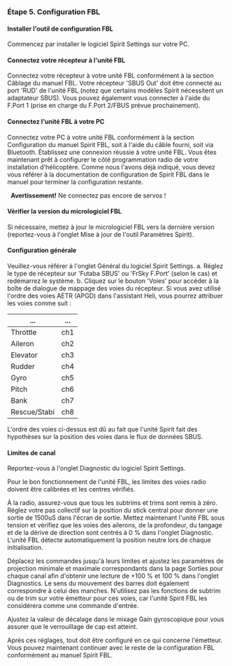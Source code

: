 ### Étape 5. Configuration FBL

#### Installer l'outil de configuration FBL
Commencez par installer le logiciel Spirit Settings sur votre PC.

#### Connectez votre récepteur à l'unité FBL
Connectez votre récepteur à votre unité FBL conformément à la section Câblage du manuel FBL. Votre récepteur 'SBUS Out' doit être connecté au port 'RUD' de l'unité FBL (notez que certains modèles Spirit nécessitent un adaptateur SBUS). Vous pouvez également vous connecter à l'aide du F.Port 1 (prise en charge du F.Port 2/FBUS prévue prochainement).

#### Connectez l'unité FBL à votre PC
Connectez votre PC à votre unité FBL conformément à la section Configuration du manuel Spirit FBL, soit à l'aide du câble fourni, soit via Bluetooth.
Établissez une connexion réussie à votre unité FBL. Vous êtes maintenant prêt à configurer le côté programmation radio de votre installation d'hélicoptère. Comme nous l'avons déjà indiqué, vous devez vous référer à la documentation de configuration de Spirit FBL dans le manuel pour terminer la configuration restante.

&nbsp;&nbsp;**Avertissement!**  Ne connectez pas encore de servos !

#### Vérifier la version du micrologiciel FBL
Si nécessaire, mettez à jour le micrologiciel FBL vers la dernière version (reportez-vous à l'onglet Mise à jour de l'outil Paramètres Spirit).

#### Configuration générale
Veuillez-vous référer à l'onglet Général du logiciel Spirit Settings.
a.
Réglez le type de récepteur sur 'Futaba SBUS' ou 'FrSky F.Port' (selon le cas) et redémarrez le système.
b.
Cliquez sur le bouton 'Voies' pour accéder à la boîte de dialogue de mappage des voies du récepteur. Si vous avez utilisé l'ordre des voies AETR (APGD) dans l'assistant Heli, vous pourrez attribuer les voies comme suit :


| ...  | ... |
| ------------- | ------------- |
| Throttle  | ch1 |
| Aileron  | ch2 |
| Elevator  | ch3 |
| Rudder  | ch4 |
| Gyro  | ch5 |
| Pitch  | ch6 |
| Bank  | ch7 |
| Rescue/Stabi  | ch8 |


L'ordre des voies ci-dessus est dû au fait que l'unité Spirit fait des hypothèses sur la position des voies dans le flux de données SBUS.

#### Limites de canal
Reportez-vous à l'onglet Diagnostic du logiciel Spirit Settings.

Pour le bon fonctionnement de l'unité FBL, les limites des voies radio doivent être calibrées et les centres vérifiés.

À la radio, assurez-vous que tous les subtrims et trims sont remis à zéro. Réglez votre pas collectif sur la position du stick central pour donner une sortie de 1500uS dans l'écran de sortie. Mettez maintenant l'unité FBL sous tension et vérifiez que les voies des ailerons, de la profondeur, du tangage et de la dérive de direction sont centrés à 0 % dans l'onglet Diagnostic. L'unité FBL détecte automatiquement la position neutre lors de chaque initialisation.

Déplacez les commandes jusqu'à leurs limites et ajustez les paramètres de projection minimale et maximale correspondants dans la page Sorties pour chaque canal afin d'obtenir une lecture de +100 % et 100 % dans l'onglet Diagnostics. Le sens du mouvement des barres doit également correspondre à celui des manches. N'utilisez pas les fonctions de subtrim ou de trim sur votre émetteur pour ces voies, car l'unité Spirit FBL les considérera comme une commande d'entrée.

Ajustez la valeur de décalage dans le mixage Gain gyroscopique pour vous assurer que le verrouillage de cap est atteint.

Après ces réglages, tout doit être configuré en ce qui concerne l'émetteur. Vous pouvez maintenant continuer avec le reste de la configuration FBL conformément au manuel Spirit FBL.